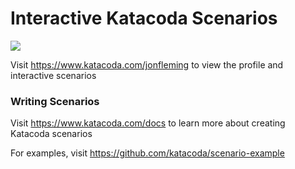 # Interactive Katacoda Scenarios

[![](http://shields.katacoda.com/katacoda/techion/count.svg)](https://www.katacoda.com/techion "Get your profile on Katacoda.com")

Visit https://www.katacoda.com/jonfleming to view the profile and interactive scenarios

### Writing Scenarios
Visit https://www.katacoda.com/docs to learn more about creating Katacoda scenarios

For examples, visit https://github.com/katacoda/scenario-example

